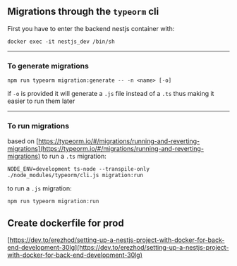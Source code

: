 ## Migrations through the `typeorm` cli

First you have to enter the backend nestjs container with:

    docker exec -it nestjs_dev /bin/sh

---

### To generate migrations

    npm run typeorm migration:generate -- -n <name> [-o]

if `-o` is provided it will generate a `.js` file instead of a `.ts` thus making it easier to run them later

---

### To run migrations

based on [https://typeorm.io/#/migrations/running-and-reverting-migrations](https://typeorm.io/#/migrations/running-and-reverting-migrations) to run a `.ts` migration:

    NODE_ENV=development ts-node --transpile-only ./node_modules/typeorm/cli.js migration:run

to run a `.js` migration:

    npm run typeorm migration:run

## Create dockerfile for prod

[https://dev.to/erezhod/setting-up-a-nestjs-project-with-docker-for-back-end-development-30lg](https://dev.to/erezhod/setting-up-a-nestjs-project-with-docker-for-back-end-development-30lg)
